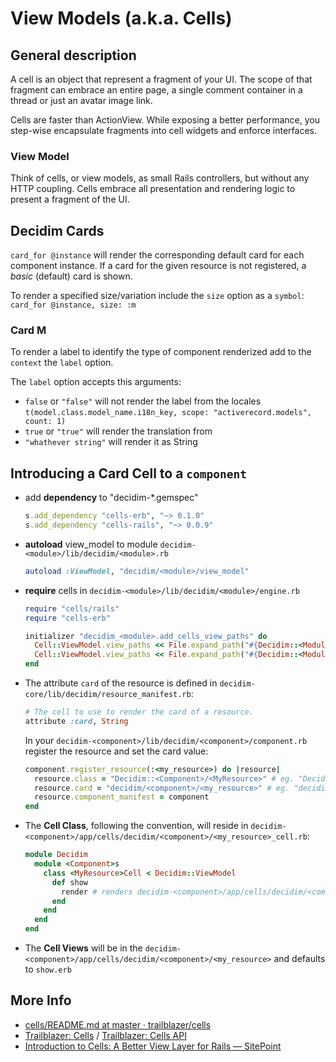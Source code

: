 # View Models (a.k.a. Cells)

## General description

A cell is an object that represent a fragment of your UI. The scope of that fragment can embrace an entire page, a single comment container in a thread or just an avatar image link.

Cells are faster than ActionView. While exposing a better performance, you step-wise encapsulate fragments into cell widgets and enforce interfaces.

### View Model

Think of cells, or view models, as small Rails controllers, but without any HTTP coupling. Cells embrace all presentation and rendering logic to present a fragment of the UI.

## Decidim Cards

`card_for @instance` will render the corresponding default card for each component instance.
If a card for the given resource is not registered, a _basic_ (default) card is shown.

To render a specified size/variation include the `size` option as a `symbol`: `card_for @instance, size: :m`

### Card M

To render a label to identify the type of component renderized add to the `context` the `label` option.

The `label` option accepts this arguments:

- `false` or `"false"` will not render the label from the locales `t(model.class.model_name.i18n_key, scope: "activerecord.models", count: 1)`
- `true` or `"true"` will render the translation from
- `"whathever string"` will render it as String

## Introducing a Card Cell to a `component`

- add **dependency** to "decidim-*.gemspec"

  ```rb
  s.add_dependency "cells-erb", "~> 0.1.0"
  s.add_dependency "cells-rails", "~> 0.0.9"
  ```

- **autoload** view_model to module `decidim-<module>/lib/decidim/<module>.rb`

  ```rb
  autoload :ViewModel, "decidim/<module>/view_model"
  ```

- **require** cells in `decidim-<module>/lib/decidim/<module>/engine.rb`

  ```rb
  require "cells/rails"
  require "cells-erb"

  initializer "decidim_<module>.add_cells_view_paths" do
    Cell::ViewModel.view_paths << File.expand_path("#{Decidim::<Module>::Engine.root}/app/cells")
    Cell::ViewModel.view_paths << File.expand_path("#{Decidim::<Module>::Engine.root}/app/views") # for partials
  end
  ```

- The attribute `card` of the resource is defined in `decidim-core/lib/decidim/resource_manifest.rb`:

  ```rb
  # The cell to use to render the card of a resource.
  attribute :card, String
  ```

  In your `decidim-<component>/lib/decidim/<component>/component.rb` register the resource and set the card value:

  ```rb
  component.register_resource(:<my_resource>) do |resource|
    resource.class = "Decidim::<Component>/<MyResource>" # eg. "Decidim::Proposals::ProposalDraft
    resource.card = "decidim/<component>/<my_resource>" # eg. "decidim/proposals/proposal_draft"
    resource.component_manifest = component
  end
  ```

- The **Cell Class**, following the convention, will reside in `decidim-<component>/app/cells/decidim/<component>/<my_resource>_cell.rb`:

  ```rb
  module Decidim
    module <Component>s
      class <MyResource>Cell < Decidim::ViewModel
        def show
          render # renders decidim-<component>/app/cells/decidim/<component>/<my_resource>
        end
      end
    end
  end
  ```

- The **Cell Views** will be in the `decidim-<component>/app/cells/decidim/<component>/<my_resource>` and defaults to `show.erb`

## More Info

- [cells/README.md at master · trailblazer/cells](https://github.com/trailblazer/cells/blob/master/README.md)
- [Trailblazer: Cells](http://trailblazer.to/gems/cells/) / [Trailblazer: Cells API](http://trailblazer.to/gems/cells/api.html)
- [Introduction to Cells: A Better View Layer for Rails — SitePoint](https://www.sitepoint.com/introduction-to-cells-a-better-view-layer-for-rails/)
